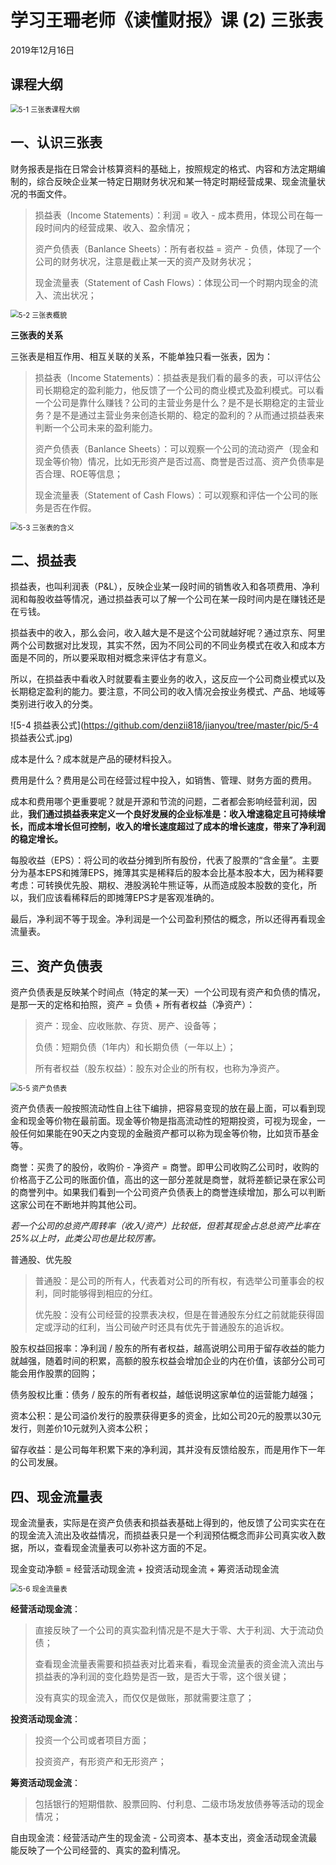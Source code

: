 # 学习王珊老师《读懂财报》课 (2) 三张表

2019年12月16日

## 课程大纲

<img src="https://github.com/denzii818/jianyou/tree/master/pic/5-1 三张表课程大纲.jpg" alt="5-1 三张表课程大纲" style="zoom:80%;" />

## 一、认识三张表

财务报表是指在日常会计核算资料的基础上，按照规定的格式、内容和方法定期编制的，综合反映企业某一特定日期财务状况和某一特定时期经营成果、现金流量状况的书面文件。

> 损益表（Income Statements）：利润 = 收入 - 成本费用，体现公司在每一段时间内的经营成果、收入、盈余情况；
>
> 资产负债表（Banlance Sheets）：所有者权益 = 资产 - 负债，体现了一个公司的财务状况，注意是截止某一天的资产及财务状况；
>
> 现金流量表（Statement of Cash Flows）：体现公司一个时期内现金的流入、流出状况；

<img src="https://github.com/denzii818/jianyou/tree/master/pic/5-2 三张表概貌.jpg" alt="5-2 三张表概貌" style="zoom:80%;" />

**三张表的关系**

三张表是相互作用、相互关联的关系，不能单独只看一张表，因为：

> 损益表（Income Statements）：损益表是我们看的最多的表，可以评估公司长期稳定的盈利能力，他反馈了一个公司的商业模式及盈利模式。可以看一个公司是靠什么赚钱？公司的主营业务是什么？是不是长期稳定的主营业务？是不是通过主营业务来创造长期的、稳定的盈利的？从而通过损益表来判断一个公司未来的盈利能力。
>
> 资产负债表（Banlance Sheets）：可以观察一个公司的流动资产（现金和现金等价物）情况，比如无形资产是否过高、商誉是否过高、资产负债率是否合理、ROE等信息；
>
> 现金流量表（Statement of Cash Flows）：可以观察和评估一个公司的账务是否在作假。

<img src="https://github.com/denzii818/jianyou/tree/master/pic/5-3 三张表的含义.jpg" alt="5-3 三张表的含义" style="zoom:80%;" />

## 二、损益表

损益表，也叫利润表（P&L），反映企业某一段时间的销售收入和各项费用、净利润和每股收益等情况，通过损益表可以了解一个公司在某一段时间内是在赚钱还是在亏钱。

损益表中的收入，那么会问，收入越大是不是这个公司就越好呢？通过京东、阿里两个公司数据对比发现，其实不然，因为不同公司的不同业务模式在收入和成本方面是不同的，所以要采取相对概念来评估才有意义。

所以，在损益表中看收入时就要看主要业务的收入，这反应一个公司商业模式以及长期稳定盈利的能力。要注意，不同公司的收入情况会按业务模式、产品、地域等类别进行收入的分类。

![5-4 损益表公式](https://github.com/denzii818/jianyou/tree/master/pic/5-4 损益表公式.jpg)

成本是什么？成本就是产品的硬材料投入。

费用是什么？费用是公司在经营过程中投入，如销售、管理、财务方面的费用。

成本和费用哪个更重要呢？就是开源和节流的问题，二者都会影响经营利润，因此，**我们通过损益表来定义一个良好发展的企业标准是：收入增速稳定且可持续增长，而成本增长但可控制，收入的增长速度超过了成本的增长速度，带来了净利润的稳定增长。**

每股收益（EPS）：将公司的收益分摊到所有股份，代表了股票的“含金量”。主要分为基本EPS和摊薄EPS，摊薄其实是稀释后的股本会比基本股本大，因为稀释要考虑：可转换优先股、期权、港股涡轮牛熊证等，从而造成股本股数的变化，所以，我们应该看稀释后的即摊薄EPS才是客观准确的。

最后，净利润不等于现金。净利润是一个公司盈利预估的概念，所以还得再看现金流量表。

## 三、资产负债表

资产负债表是反映某个时间点（特定的某一天）一个公司现有资产和负债的情况，是那一天的定格和拍照，资产 = 负债 + 所有者权益（净资产）：

> 资产：现金、应收账款、存货、房产、设备等；
>
> 负债：短期负债（1年内）和长期负债（一年以上）；
>
> 所有者权益（股东权益）：股东对企业的所有权，也称为净资产。

<img src="https://github.com/denzii818/jianyou/tree/master/pic/5-5 资产负债表.jpg" alt="5-5 资产负债表" style="zoom:80%;" />

资产负债表一般按照流动性自上往下编排，把容易变现的放在最上面，可以看到现金和现金等价物在最前面。现金等价物是指高流动性的短期投资，可视为现金，一般任何如果能在90天之内变现的金融资产都可以称为现金等价物，比如货币基金等。

商誉：买贵了的股份，收购价 - 净资产 = 商誉。即甲公司收购乙公司时，收购的价格高于乙公司的账面价值，高出的这一部分差就是商誉，就将差额记录在家公司的商誉列中。如果我们看到一个公司资产负债表上的商誉连续增加，那么可以判断这家公司在不断地并购其他公司。

*若一个公司的总资产周转率（收入/资产）比较低，但若其现金占总总资产比率在25%以上时，此类公司也是比较厉害。*

普通股、优先股

> 普通股：是公司的所有人，代表着对公司的所有权，有选举公司董事会的权利，同时能够得到相应的分红。
>
> 优先股：没有公司经营的投票表决权，但是在普通股东分红之前就能获得固定或浮动的红利，当公司破产时还具有优先于普通股东的追诉权。

股东权益回报率：净利润 / 股东的所有者权益，越高说明公司用于留存收益的能力就越强，随着时间的积累，高额的股东权益会增加企业的内在价值，该部分公司可能会用作股票的回购；

债务股权比重：债务 / 股东的所有者权益，越低说明这家单位的运营能力越强；

资本公积：是公司溢价发行的股票获得更多的资金，比如公司20元的股票以30元发行，则差价10元就列入资本公积；

留存收益：是公司每年积累下来的净利润，其并没有反馈给股东，而是用作下一年的公司发展。

## 四、现金流量表

现金流量表，实际是在资产负债表和损益表基础上得到的，他反馈了公司实实在在的现金流入流出及收益情况，而损益表只是一个利润预估概念而非公司真实收入数据，所以，查看现金流量表可以弥补这方面的不足。

现金变动净额 = 经营活动现金流 + 投资活动现金流 + 筹资活动现金流

<img src="https://github.com/denzii818/jianyou/tree/master/pic/5-6 现金流量表.jpg" alt="5-6 现金流量表" style="zoom:80%;" />

**经营活动现金流**：

> 直接反映了一个公司的真实盈利情况是不是大于零、大于利润、大于流动负债；
>
> 查看现金流量表需要和损益表对比着来看，看现金流量表的资金流入流出与损益表的净利润的变化趋势是否一致，是否大于零，这个很关键；
>
> 没有真实的现金流入，而仅仅是做账，那就需要注意了；

**投资活动现金流**：

> 投资一个公司或者项目方面；
>
> 投资资产，有形资产和无形资产；

**筹资活动现金流**：

> 包括银行的短期借款、股票回购、付利息、二级市场发放债券等活动的现金情况；

自由现金流：经营活动产生的现金流 - 公司资本、基本支出，资金活动现金流最能反映了一个公司经营的、真实的盈利情况。

